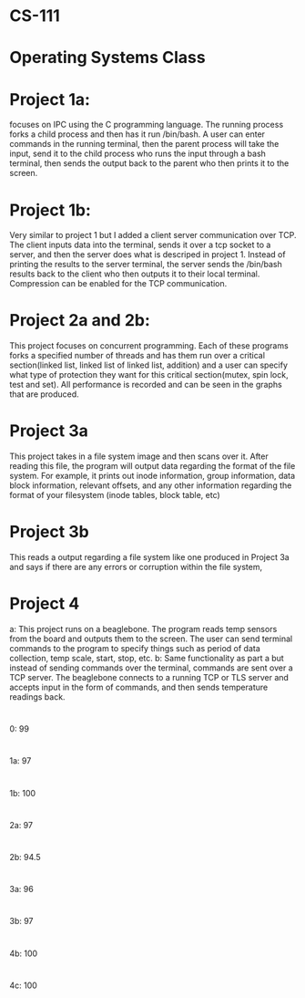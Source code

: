 # CS-111
# Operating Systems Class
#
  # Project 1a: 
   focuses on IPC using the C programming language. The running process forks a child process and then has it 
   run /bin/bash. A user can enter commands in the running terminal, then the parent process will take the input, send
   it to the child process who runs the input through a bash terminal, then sends the output back to the parent who then 
   prints it to the screen.
  # Project 1b:
   Very similar to project 1 but I added a client server communication over TCP. The client inputs data into the terminal, 
   sends it over a tcp socket to a server, and then the server does what is descriped in project 1. Instead of printing the      results to the server terminal, the server sends the /bin/bash results back to the client who then outputs it to their 
   local terminal. Compression can be enabled for the TCP communication.
  # Project 2a and 2b:
   This project focuses on concurrent programming. Each of these programs forks a specified number of threads and has them
   run over a critical section(linked list, linked list of linked list, addition) and a user can specify what type of 
   protection they want for this critical section(mutex, spin lock, test and set). All performance is recorded and can be 
   seen in the graphs that are produced. 
  # Project 3a
   This project takes in a file system image and then scans over it. After reading this file, the program will output data 
   regarding the format of the file system. For example, it prints out inode information, group information, data block
   information, relevant offsets, and any other information regarding the format of your filesystem
   (inode tables, block table, etc)
  # Project 3b
   This reads a output regarding a file system like one produced in Project 3a and says if there are any errors or corruption
   within the file system,
  # Project 4
   a: This project runs on a beaglebone. The program reads temp sensors from the board and outputs them to the screen.
   The user can send terminal commands to the program to specify things such as period of data collection, temp scale,
   start, stop, etc. 
   b: Same functionality as part a but instead of sending commands over the terminal, commands are sent over a TCP server.
   The beaglebone connects to a running TCP or TLS server and accepts input in the form of commands, and then sends
   temperature readings back.
#

0: 99
#
1a: 97
#
1b: 100
#
2a: 97
#
2b: 94.5
#
3a: 96
#
3b: 97
#
4b: 100
#
4c: 100
